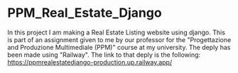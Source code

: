 # PPM_Real_Estate_Django
In this project I am making a Real Estate Listing website using django. This is part of an assignment given to me by our professor for the "Progettazione and Produzione Multimediale (PPM)" course at my university.
The deply has been made using "Railway". The link to that deply is the following: 
https://ppmrealestatedjango-production.up.railway.app/
